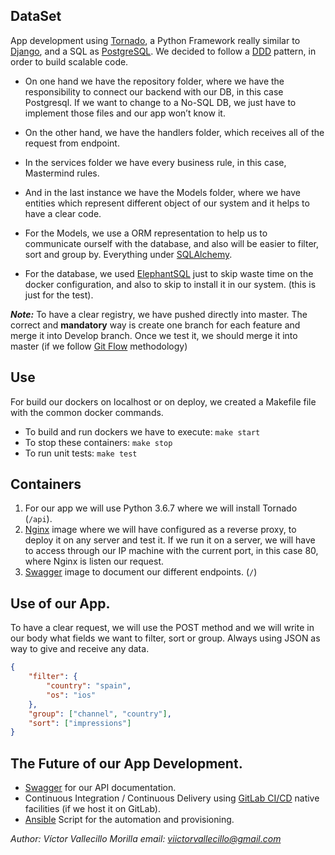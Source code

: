 ## DataSet

App development using [Tornado](https://www.tornadoweb.org/en/stable/), a Python Framework really similar to [Django](https://www.djangoproject.com/), 
and a SQL as [PostgreSQL](https://www.postgresql.org/s). We decided to follow a [DDD](https://justdigital.agency/que-es-domain-driven-design-ddd/)
pattern, in order to build scalable code.

* On one hand we have the repository folder, where we have the responsibility to connect our backend with our DB, 
in this case Postgresql. If we want to change to a No-SQL DB, we just have to implement those files and our app won’t know it.
* On the other hand, we have the handlers folder, which receives all of the request from endpoint.
* In the services folder we have every business rule, in this case, Mastermind rules.
* And in the last instance we have the Models folder, where we have entities which represent different object of our system and it helps to have a clear code.

* For the Models, we use a ORM representation to help us to communicate ourself with the database, and also
will be easier to filter, sort and group by. Everything under [SQLAlchemy](https://www.sqlalchemy.org/).

* For the database, we used [ElephantSQL](https://www.elephantsql.com/) just to skip waste time on the docker configuration,
and also to skip to install it in our system. (this is just for the test).

***Note:*** To have a clear registry, we have pushed directly into master. The correct and **mandatory** way is create one branch for each feature and merge it into Develop branch.
 Once we test it, we should merge it into master (if we follow [Git Flow](https://es.atlassian.com/git/tutorials/comparing-workflows/gitflow-workflow) methodology)

## Use
For build our dockers on localhost or on deploy, we created a Makefile file with the common docker commands.
+ To build and run dockers we have to execute: `make start`
+ To stop these containers: `make stop`
+ To run unit tests: `make test`

## Containers

1. For our app we will use Python 3.6.7 where we will install Tornado (`/api`).
2. [Nginx](https://www.nginx.com/) image where we will have configured as a reverse proxy, to deploy it on any server and test it. 
If we run it on a server, we will have to access through our IP machine with the current port, in this case 80, where Nginx is listen our request.
3. [Swagger](https://swagger.io/) image to document our different endpoints. (`/`)

## Use of our App.

To have a clear request, we will use the POST method and we will write in our body what fields we
want to filter, sort or group. Always using JSON as way to give and receive any data.

```json
{
	"filter": {
		"country": "spain",
		"os": "ios"
	},
	"group": ["channel", "country"],
	"sort": ["impressions"]
}
```


## The Future of our App Development.
* [Swagger](https://swagger.io/) for our API documentation.
* Continuous Integration / Continuous Delivery using [GitLab CI/CD](https://about.gitlab.com/product/continuous-integration/) native facilities (if we host it on GitLab).
* [Ansible](https://www.ansible.com/) Script for the automation and provisioning.

*Author: Víctor Vallecillo Morilla email: viictorvallecillo@gmail.com*
